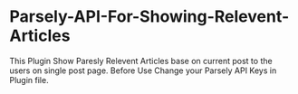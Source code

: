 # Parsely-API-For-Showing-Relevent-Articles
This Plugin Show Paresly Relevent Articles base on current post to the users on single post page. Before Use Change your Parsely API Keys in Plugin file.
